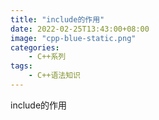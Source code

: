 ```yaml
---
title: "include的作用"
date: 2022-02-25T13:43:00+08:00
image: "cpp-blue-static.png"
categories:
    - C++系列
tags:
    - C++语法知识
---
```


include的作用


